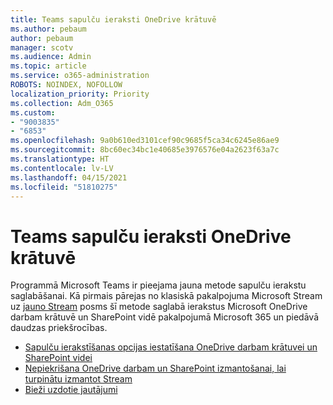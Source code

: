 ```yaml
---
title: Teams sapulču ieraksti OneDrive krātuvē
ms.author: pebaum
author: pebaum
manager: scotv
ms.audience: Admin
ms.topic: article
ms.service: o365-administration
ROBOTS: NOINDEX, NOFOLLOW
localization_priority: Priority
ms.collection: Adm_O365
ms.custom:
- "9003835"
- "6853"
ms.openlocfilehash: 9a0b610ed3101cef90c9685f5ca34c6245e86ae9
ms.sourcegitcommit: 8bc60ec34bc1e40685e3976576e04a2623f63a7c
ms.translationtype: HT
ms.contentlocale: lv-LV
ms.lasthandoff: 04/15/2021
ms.locfileid: "51810275"
---
```

# <a name="teams-meeting-recordings-to-onedrive"></a>Teams sapulču ieraksti OneDrive krātuvē

Programmā Microsoft Teams ir pieejama jauna metode sapulču ierakstu saglabāšanai. Kā pirmais pārejas no klasiskā pakalpojuma Microsoft Stream uz [jauno Stream](https://docs.microsoft.com/stream/streamnew/new-stream) posms šī metode saglabā ierakstus Microsoft OneDrive darbam krātuvē un SharePoint vidē pakalpojumā Microsoft 365 un piedāvā daudzas priekšrocības.  

- [Sapulču ierakstīšanas opcijas iestatīšana OneDrive darbam krātuvei un SharePoint videi](https://docs.microsoft.com/MicrosoftTeams/tmr-meeting-recording-change#set-up-the-meeting-recording-option-for-onedrive-for-business-and-sharepoint)
- [Nepiekrišana OneDrive darbam un SharePoint izmantošanai, lai turpinātu izmantot Stream](https://docs.microsoft.com/MicrosoftTeams/tmr-meeting-recording-change#opt-out-of-onedrive-for-business-and-sharepoint-to-continue-using-stream)  
- [Bieži uzdotie jautājumi](https://docs.microsoft.com/MicrosoftTeams/tmr-meeting-recording-change#frequently-asked-questions)

